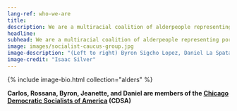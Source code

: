 ```yaml
---
lang-ref: who-we-are
title:
description: We are a multiracial coalition of alderpeople representing portions of 20 neighborhoods
headline:
subhead: We are a multiracial coalition of alderpeople representing portions of 20 neighborhoods on the south, north, northwest, and lower west sides of Chicago. We are Black, white, Latinx, immigrants, descendents of immigrants, and descendents of slaves. We are the Democratic Socialist Caucus of the Chicago City Council.
image: images/socialist-caucus-group.jpg
image-description: "(Left to right) Byron Sigcho Lopez, Daniel La Spata, Rossana Rodriguez Sánchez, Jeanette Taylor, Carlos Ramirez-Rosa"
image-credit: "Isaac Silver"
---
```


{% include image-bio.html collection="alders" %}

**Carlos, Rossana, Byron, Jeanette, and Daniel are members of the [Chicago Democratic Socialists of America](https://chicagodsa.org/) (CDSA)**
